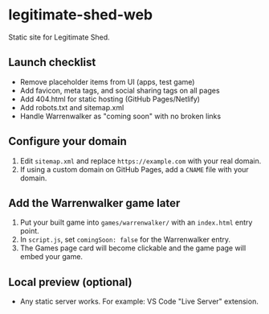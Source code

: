 # legitimate-shed-web

Static site for Legitimate Shed.

## Launch checklist

- Remove placeholder items from UI (apps, test game)
- Add favicon, meta tags, and social sharing tags on all pages
- Add 404.html for static hosting (GitHub Pages/Netlify)
- Add robots.txt and sitemap.xml
- Handle Warrenwalker as "coming soon" with no broken links

## Configure your domain

1. Edit `sitemap.xml` and replace `https://example.com` with your real domain.
2. If using a custom domain on GitHub Pages, add a `CNAME` file with your domain.

## Add the Warrenwalker game later

1. Put your built game into `games/warrenwalker/` with an `index.html` entry point.
2. In `script.js`, set `comingSoon: false` for the Warrenwalker entry.
3. The Games page card will become clickable and the game page will embed your game.

## Local preview (optional)

- Any static server works. For example: VS Code "Live Server" extension.
